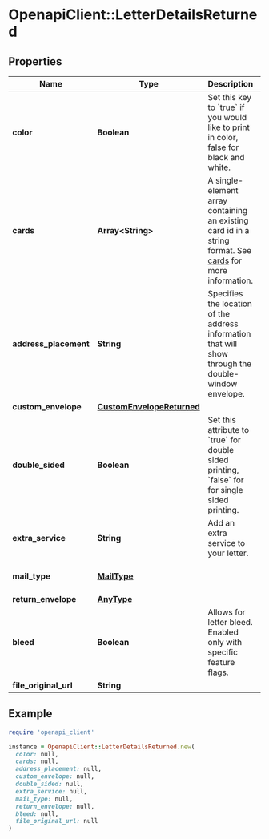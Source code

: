 # OpenapiClient::LetterDetailsReturned

## Properties

| Name | Type | Description | Notes |
| ---- | ---- | ----------- | ----- |
| **color** | **Boolean** | Set this key to &#x60;true&#x60; if you would like to print in color, false for black and white. |  |
| **cards** | **Array&lt;String&gt;** | A single-element array containing an existing card id in a string format. See [cards](#tag/Cards) for more information. |  |
| **address_placement** | **String** | Specifies the location of the address information that will show through the double-window envelope.  | [optional][default to &#39;top_first_page&#39;] |
| **custom_envelope** | [**CustomEnvelopeReturned**](CustomEnvelopeReturned.md) |  | [optional] |
| **double_sided** | **Boolean** | Set this attribute to &#x60;true&#x60; for double sided printing,  &#x60;false&#x60; for for single sided printing. | [optional][default to true] |
| **extra_service** | **String** | Add an extra service to your letter. | [optional] |
| **mail_type** | [**MailType**](MailType.md) |  | [optional][default to &#39;usps_first_class&#39;] |
| **return_envelope** | [**AnyType**](.md) |  | [optional] |
| **bleed** | **Boolean** | Allows for letter bleed. Enabled only with specific feature flags. | [optional][default to false] |
| **file_original_url** | **String** |  | [optional] |

## Example

```ruby
require 'openapi_client'

instance = OpenapiClient::LetterDetailsReturned.new(
  color: null,
  cards: null,
  address_placement: null,
  custom_envelope: null,
  double_sided: null,
  extra_service: null,
  mail_type: null,
  return_envelope: null,
  bleed: null,
  file_original_url: null
)
```

